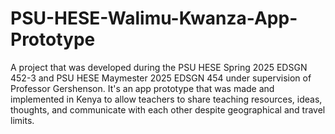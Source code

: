 # PSU-HESE-Walimu-Kwanza-App-Prototype
A project that was developed during the PSU HESE Spring 2025 EDSGN 452-3 and PSU HESE Maymester 2025 EDSGN 454 under supervision of Professor Gershenson. It's an app prototype that was made and implemented in Kenya to allow teachers to share teaching resources, ideas, thoughts, and communicate with each other despite geographical and travel limits.
